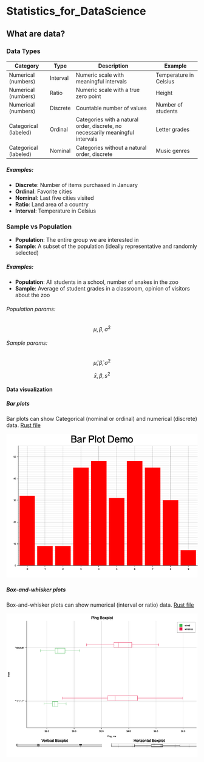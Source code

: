 # Statistics_for_DataScience

## What are data?

### Data Types

| Category              | Type     | Description                                                                    | Example                |
| --------------------- | -------- | ------------------------------------------------------------------------------ | ---------------------- |
| Numerical (numbers)   | Interval | Numeric scale with meaningful intervals                                        | Temperature in Celsius |
| Numerical (numbers)   | Ratio    | Numeric scale with a true zero point                                           | Height                 |
| Numerical (numbers)   | Discrete | Countable number of values                                                     | Number of students     |
| Categorical (labeled) | Ordinal  | Categories with a natural order, discrete, no necessarily meaningful intervals | Letter grades          |
| Categorical (labeled) | Nominal  | Categories without a natural order, discrete                                   | Music genres           |

##### Examples:

- **Discrete**: Number of items purchased in January
- **Ordinal**: Favorite cities
- **Nominal**: Last five cities visited
- **Ratio**: Land area of a country
- **Interval**: Temperature in Celsius

### Sample vs Population

- **Population**: The entire group we are interested in
- **Sample**: A subset of the population (ideally representative and randomly selected)

##### Examples:

- **Population**: All students in a school, number of snakes in the zoo
- **Sample**: Average of student grades in a classroom, opinion of visitors about the zoo

###### Population params:

```math
\mu, \beta, \sigma^2
```

###### Sample params:

```math
\hat{\mu}, \hat{\beta}, \hat{\sigma}^2
```

```math
\bar{x}, \beta, s^2
```

#### Data visualization

##### Bar plots

Bar plots can show Categorical (nominal or ordinal) and numerical (discrete) data.
[Rust file](/Data_visualization/bar_plot/src/main.rs)

![Bar Plot Example](/Data_visualization/bar_plot/images/bar-plot.png)

##### Box-and-whisker plots

Box-and-whisker plots can show numerical (interval or ratio) data.
[Rust file](/Data_visualization/box-plot/src/main.rs)

![Box-and-whisker Plot Example](/Data_visualization/box-plot/images/box-plot.png)
